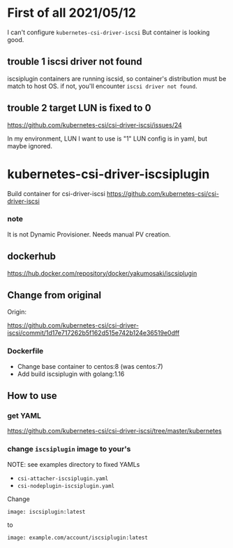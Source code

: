 
# First of all 2021/05/12

I can't configure `kubernetes-csi-driver-iscsi`
But container is looking good.

## trouble 1 iscsi driver not found

iscsiplugin containers are running iscsid, so container's distribution must be match to host OS.
if not, you'll encounter `iscsi driver not found`.

## trouble 2 target LUN is fixed to 0

https://github.com/kubernetes-csi/csi-driver-iscsi/issues/24

In my environment, LUN I want to use is "1"
LUN config is in yaml, but maybe ignored.

# kubernetes-csi-driver-iscsiplugin

Build container for csi-driver-iscsi https://github.com/kubernetes-csi/csi-driver-iscsi

### note

It is not Dynamic Provisioner.
Needs manual PV creation.

## dockerhub

https://hub.docker.com/repository/docker/yakumosaki/iscsiplugin

## Change from original

Origin:

https://github.com/kubernetes-csi/csi-driver-iscsi/commit/1d17e717262b5f162d515e742b124e36519e0dff

### Dockerfile

* Change base container to centos:8 (was centos:7)
* Add build iscsiplugin with golang:1.16

## How to use

### get YAML

https://github.com/kubernetes-csi/csi-driver-iscsi/tree/master/kubernetes

### change `iscsiplugin` image to your's

NOTE: see examples directory to fixed YAMLs

* `csi-attacher-iscsiplugin.yaml`
* `csi-nodeplugin-iscsiplugin.yaml`

Change 

```
image: iscsiplugin:latest
```
to
```
image: example.com/account/iscsiplugin:latest
```
